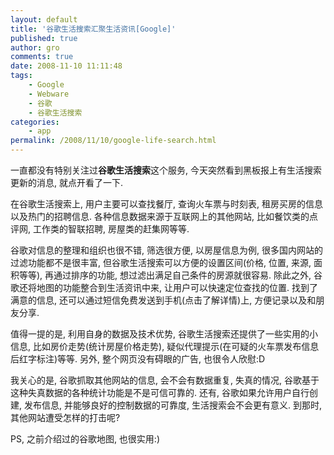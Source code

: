 ```yaml
---
layout: default
title: '谷歌生活搜索汇聚生活资讯[Google]'
published: true
author: gro
comments: true
date: 2008-11-10 11:11:48
tags:
    - Google
    - Webware
    - 谷歌
    - 谷歌生活搜索
categories:
    - app
permalink: /2008/11/10/google-life-search.html
---
```

 

一直都没有特别关注过**谷歌生活搜索**这个服务, 今天突然看到黑板报上有生活搜索更新的消息, 就点开看了一下.

在谷歌生活搜索上, 用户主要可以查找餐厅, 查询火车票与时刻表, 租房买房的信息以及热门的招聘信息. 各种信息数据来源于互联网上的其他网站, 比如餐饮类的点评网, 工作类的智联招聘, 房屋类的赶集网等等.



谷歌对信息的整理和组织也很不错, 筛选很方便, 以房屋信息为例, 很多国内网站的过滤功能都不是很丰富, 但谷歌生活搜索可以方便的设置区间(价格, 位置, 来源, 面积等等), 再通过排序的功能, 想过滤出满足自己条件的房源就很容易. 除此之外, 谷歌还将地图的功能整合到生活资讯中来, 让用户可以快速定位查找的位置. 找到了满意的信息, 还可以通过短信免费发送到手机(点击了解详情)上, 方便记录以及和朋友分享.

值得一提的是, 利用自身的数据及技术优势, 谷歌生活搜索还提供了一些实用的小信息, 比如房价走势(统计房屋价格走势), 疑似代理提示(在可疑的火车票发布信息后红字标注)等等. 另外, 整个网页没有碍眼的广告, 也很令人欣慰:D

我关心的是, 谷歌抓取其他网站的信息, 会不会有数据重复, 失真的情况, 谷歌基于这种失真数据的各种统计功能是不是可信可靠的. 还有, 谷歌如果允许用户自行创建, 发布信息, 并能够良好的控制数据的可靠度, 生活搜索会不会更有意义. 到那时, 其他网站遭受怎样的打击呢?

PS, 之前介绍过的谷歌地图, 也很实用:)